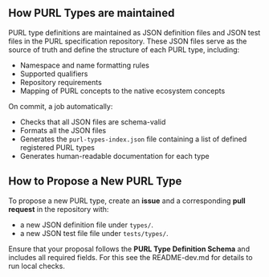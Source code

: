 ## How PURL Types are maintained

PURL type definitions are maintained as JSON definition files and JSON
test files in the PURL specification repository. These JSON files serve as
the source of truth and define the structure of each PURL type, including:

- Namespace and name formatting rules
- Supported qualifiers
- Repository requirements
- Mapping of PURL concepts to the native ecosystem concepts

On commit, a job automatically:

- Checks that all JSON files are schema-valid
- Formats all the JSON files
- Generates the ``purl-types-index.json`` file containing a list of defined
  registered PURL types
- Generates human-readable documentation for each type

## How to Propose a New PURL Type

To propose a new PURL type, create an **issue** and a corresponding
**pull request** in the repository with:

- a new JSON definition file under `types/`.
- a new JSON test file file under `tests/types/`.

Ensure that your proposal follows the **PURL Type Definition Schema** and
includes all required fields. For this see the README-dev.md for details to
run local checks.
